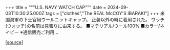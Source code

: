 +++
title = """U.S. NAVY WATCH CAP"""
date = 2024-09-03T10:30:25.000Z
tags = ["clothes","The REAL McCOY'S IBARAKI"]
+++
米国海軍の下士官用ウールニットキャップ。 正装以外の時に着用された。 ワッチ(ウォッチ)の名前は見張りに由来する。 ■マテリアル/ウール100% ■カラー/ネイビー ※通信販売ご利用...

[[source]](https://the-realmccoys.ocnk.net/product/132)
